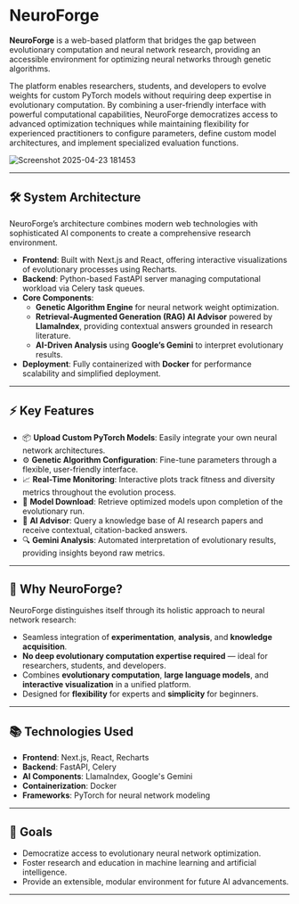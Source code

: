 # NeuroForge

**NeuroForge** is a web-based platform that bridges the gap between evolutionary computation and neural network research, providing an accessible environment for optimizing neural networks through genetic algorithms.

The platform enables researchers, students, and developers to evolve weights for custom PyTorch models without requiring deep expertise in evolutionary computation. By combining a user-friendly interface with powerful computational capabilities, NeuroForge democratizes access to advanced optimization techniques while maintaining flexibility for experienced practitioners to configure parameters, define custom model architectures, and implement specialized evaluation functions.

![Screenshot 2025-04-23 181453](https://github.com/user-attachments/assets/591c02a0-d7aa-4e91-b885-fbd9581ad091)


---

## 🛠️ System Architecture

NeuroForge’s architecture combines modern web technologies with sophisticated AI components to create a comprehensive research environment.

- **Frontend**: Built with Next.js and React, offering interactive visualizations of evolutionary processes using Recharts.
- **Backend**: Python-based FastAPI server managing computational workload via Celery task queues.
- **Core Components**:
  - **Genetic Algorithm Engine** for neural network weight optimization.
  - **Retrieval-Augmented Generation (RAG) AI Advisor** powered by **LlamaIndex**, providing contextual answers grounded in research literature.
  - **AI-Driven Analysis** using **Google’s Gemini** to interpret evolutionary results.
- **Deployment**: Fully containerized with **Docker** for performance scalability and simplified deployment.

---

## ⚡ Key Features

- 📦 **Upload Custom PyTorch Models**: Easily integrate your own neural network architectures.
- ⚙️ **Genetic Algorithm Configuration**: Fine-tune parameters through a flexible, user-friendly interface.
- 📈 **Real-Time Monitoring**: Interactive plots track fitness and diversity metrics throughout the evolution process.
- 💾 **Model Download**: Retrieve optimized models upon completion of the evolutionary run.
- 🤖 **AI Advisor**: Query a knowledge base of AI research papers and receive contextual, citation-backed answers.
- 🔍 **Gemini Analysis**: Automated interpretation of evolutionary results, providing insights beyond raw metrics.

---

## 🚀 Why NeuroForge?

NeuroForge distinguishes itself through its holistic approach to neural network research:

- Seamless integration of **experimentation**, **analysis**, and **knowledge acquisition**.
- **No deep evolutionary computation expertise required** — ideal for researchers, students, and developers.
- Combines **evolutionary computation**, **large language models**, and **interactive visualization** in a unified platform.
- Designed for **flexibility** for experts and **simplicity** for beginners.

---

## 📚 Technologies Used

- **Frontend**: Next.js, React, Recharts
- **Backend**: FastAPI, Celery
- **AI Components**: LlamaIndex, Google's Gemini
- **Containerization**: Docker
- **Frameworks**: PyTorch for neural network modeling

---

## 🎯 Goals

- Democratize access to evolutionary neural network optimization.
- Foster research and education in machine learning and artificial intelligence.
- Provide an extensible, modular environment for future AI advancements.

---
